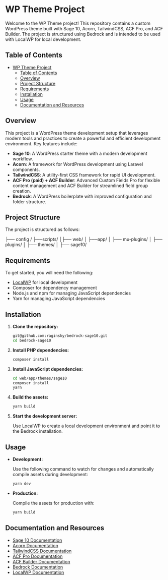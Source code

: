 # WP Theme Project

Welcome to the WP Theme project! This repository contains a custom WordPress theme built with Sage 10, Acorn, TailwindCSS, ACF Pro, and ACF Builder. The project is structured using Bedrock and is intended to be used with LocalWP for local development.

## Table of Contents
- [WP Theme Project](#wp-theme-project)
  - [Table of Contents](#table-of-contents)
  - [Overview](#overview)
  - [Project Structure](#project-structure)
  - [Requirements](#requirements)
  - [Installation](#installation)
  - [Usage](#usage)
  - [Documentation and Resources](#documentation-and-resources)

## Overview

This project is a WordPress theme development setup that leverages modern tools and practices to create a powerful and efficient development environment. Key features include:

- **Sage 10**: A WordPress starter theme with a modern development workflow.
- **Acorn**: A framework for WordPress development using Laravel components.
- **TailwindCSS**: A utility-first CSS framework for rapid UI development.
- **ACF Pro (paid) + ACF Builder**: Advanced Custom Fields Pro for flexible content management and ACF Builder for streamlined field group creation.
- **Bedrock**: A WordPress boilerplate with improved configuration and folder structure.

## Project Structure

The project is structured as follows:

├── config /
├──scripts/
│├── web/
│ ├──app/
│  ├── mu-plugins/
│  ├── plugins/
│  ├── themes/
│  ├── sage10/

## Requirements

To get started, you will need the following:

- [LocalWP](https://localwp.com/) for local development
- Composer for dependency management
- Node.js and npm for managing JavaScript dependencies
- Yarn for managing JavaScript dependencies

## Installation

1. **Clone the repository:**

    ```bash
    git@github.com:raginsky/bedrock-sage10.git
    cd bedrock-sage10
    ```

2. **Install PHP dependencies:**

    ```bash
    composer install
    ```

3. **Install JavaScript dependencies:**

    ```bash
    cd web/app/themes/sage10
    composer install
    yarn
    ```

4. **Build the assets:**

    ```bash
    yarn build
    ```

5. **Start the development server:**

    Use LocalWP to create a local development environment and point it to the Bedrock installation.

## Usage

- **Development:**

    Use the following command to watch for changes and automatically compile assets during development:

    ```bash
    yarn dev
    ```

- **Production:**

    Compile the assets for production with:

    ```bash
    yarn build
    ```

## Documentation and Resources

- [Sage 10 Documentation](https://roots.io/sage/docs/installation/)
- [Acorn Documentation](https://roots.io/acorn/docs/installation/)
- [TailwindCSS Documentation](https://tailwindcss.com/docs)
- [ACF Pro Documentation](https://www.advancedcustomfields.com/resources/)
- [ACF Builder Documentation](https://github.com/Log1x/acf-composer)
- [Bedrock Documentation](https://roots.io/bedrock/docs/installation/)
- [LocalWP Documentation](https://localwp.com/help-docs/getting-started/installing-local/)